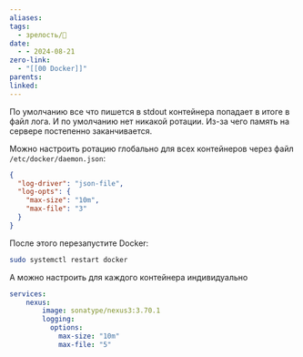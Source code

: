 ```yaml
---
aliases: 
tags:
  - зрелость/🌱
date:
  - - 2024-08-21
zero-link:
  - "[[00 Docker]]"
parents: 
linked:
---
```

По умолчанию все что пишется в stdout контейнера попадает в итоге в файл лога. И по умолчанию нет никакой ротации. Из-за чего память на сервере постепенно заканчивается.

Можно настроить ротацию глобально для всех контейнеров через файл `/etc/docker/daemon.json`:
```json
{
  "log-driver": "json-file",
  "log-opts": {
    "max-size": "10m",
    "max-file": "3"
  }
}
```

После этого перезапустите Docker:
```bash
sudo systemctl restart docker
```

А можно настроить для каждого контейнера индивидуально
```yaml
services:
	nexus:
		image: sonatype/nexus3:3.70.1
		logging:
		  options:
			max-size: "10m"
			max-file: "5"
```